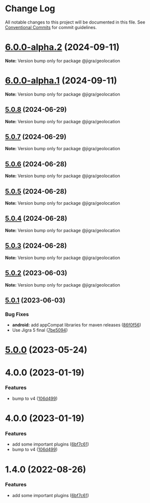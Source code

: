 # Change Log

All notable changes to this project will be documented in this file.
See [Conventional Commits](https://conventionalcommits.org) for commit guidelines.

# [6.0.0-alpha.2](https://github.com/familyjs/jigra-plugins/compare/@jigra/geolocation@6.0.0-alpha.1...@jigra/geolocation@6.0.0-alpha.2) (2024-09-11)

**Note:** Version bump only for package @jigra/geolocation

# [6.0.0-alpha.1](https://github.com/familyjs/jigra-plugins/compare/@jigra/geolocation@5.0.8...@jigra/geolocation@6.0.0-alpha.1) (2024-09-11)

**Note:** Version bump only for package @jigra/geolocation

## [5.0.8](https://github.com/familyjs/jigra-plugins/compare/@jigra/geolocation@5.0.7...@jigra/geolocation@5.0.8) (2024-06-29)

**Note:** Version bump only for package @jigra/geolocation

## [5.0.7](https://github.com/familyjs/jigra-plugins/compare/@jigra/geolocation@5.0.6...@jigra/geolocation@5.0.7) (2024-06-29)

**Note:** Version bump only for package @jigra/geolocation

## [5.0.6](https://github.com/familyjs/jigra-plugins/compare/@jigra/geolocation@5.0.5...@jigra/geolocation@5.0.6) (2024-06-28)

**Note:** Version bump only for package @jigra/geolocation

## [5.0.5](https://github.com/familyjs/jigra-plugins/compare/@jigra/geolocation@5.0.4...@jigra/geolocation@5.0.5) (2024-06-28)

**Note:** Version bump only for package @jigra/geolocation

## [5.0.4](https://github.com/familyjs/jigra-plugins/compare/@jigra/geolocation@5.0.3...@jigra/geolocation@5.0.4) (2024-06-28)

**Note:** Version bump only for package @jigra/geolocation

## [5.0.3](https://github.com/familyjs/jigra-plugins/compare/@jigra/geolocation@5.0.2...@jigra/geolocation@5.0.3) (2024-06-28)

**Note:** Version bump only for package @jigra/geolocation

## [5.0.2](https://github.com/familyjs/jigra-plugins/compare/@jigra/geolocation@5.0.1...@jigra/geolocation@5.0.2) (2023-06-03)

**Note:** Version bump only for package @jigra/geolocation

## [5.0.1](https://github.com/familyjs/jigra-plugins/compare/@jigra/geolocation@5.0.0...@jigra/geolocation@5.0.1) (2023-06-03)

### Bug Fixes

- **android:** add appCompat libraries for maven releases ([86f0f56](https://github.com/familyjs/jigra-plugins/commit/86f0f56fd32527f18ba7a147e83858bf101be8e0))
- Use Jigra 5 final ([7be5094](https://github.com/familyjs/jigra-plugins/commit/7be509425c5cc9f21b1f9e78794b2c6b76ca7702))

# [5.0.0](https://github.com/familyjs/jigra-plugins/compare/@jigra/geolocation@1.4.0...@jigra/geolocation@5.0.0) (2023-05-24)

# 4.0.0 (2023-01-19)

### Features

- bump to v4 ([106d499](https://github.com/familyjs/jigra-plugins/commit/106d49991e82a0505a82571530b73fcda020e7e4))

# 4.0.0 (2023-01-19)

### Features

- add some important plugins ([6bf7c61](https://github.com/navify/jigra-plugins/commit/6bf7c61ba5ad99cf0474cb2cc9599d0f8fedeb45))
- bump to v4 ([106d499](https://github.com/navify/jigra-plugins/commit/106d49991e82a0505a82571530b73fcda020e7e4))

# 1.4.0 (2022-08-26)

### Features

- add some important plugins ([6bf7c61](https://github.com/navify/jigra-plugins/commit/6bf7c61ba5ad99cf0474cb2cc9599d0f8fedeb45))
